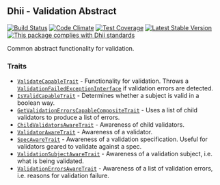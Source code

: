 ## Dhii - Validation Abstract ##
[![Build Status](https://travis-ci.org/Dhii/validation-abstract.svg?branch=master)](https://travis-ci.org/Dhii/validation-abstract)
[![Code Climate](https://codeclimate.com/github/Dhii/validation-abstract/badges/gpa.svg)](https://codeclimate.com/github/Dhii/validation-abstract)
[![Test Coverage](https://codeclimate.com/github/Dhii/validation-abstract/badges/coverage.svg)](https://codeclimate.com/github/Dhii/validation-abstract/coverage)
[![Latest Stable Version](https://poser.pugx.org/dhii/validation-abstract/version)](https://packagist.org/packages/dhii/validation-abstract)
[![This package complies with Dhii standards](https://img.shields.io/badge/Dhii-Compliant-green.svg?style=flat-square)][Dhii]

Common abstract functionality for validation.

### Traits
- [`ValidateCapableTrait`][ValidateCapableTrait] - Functionality for validation. Throws a
[`ValidationFailedExceptionInterface`][ValidationFailedExceptionInterface] if validation errors are detected.
- [`IsValidCapableTrait`][IsValidCapableTrait] - Determines whether a subject is valid in a boolean way.
- [`GetValidationErrorsCapableCompositeTrait`][GetValidationErrorsCapableCompositeTrait] - Uses a list of child validators
to produce a list of errors.
- [`ChildValidatorsAwareTrait`][ChildValidatorsAwareTrait] - Awareness of child validators.
- [`ValidatorAwareTrait`][ValidatorAwareTrait] - Awareness of a validator.
- [`SpecAwareTrait`][SpecAwareTrait] - Awareness of a validation specification. Useful for validators geared to validate
against a spec.
- [`ValidationSubjectAwareTrait`][ValidationSubjectAwareTrait] - Awareness of a validation subject, i.e. what is being validated.
- [`ValidationErrorsAwareTrait`][ValidationErrorsAwareTrait] - Awareness of a list of validation errors, i.e. reasons
for validation failure.

[Dhii]: https://github.com/Dhii/dhii

[ValidateCapableTrait]:                         src/ValidateCapableTrait.php
[IsValidCapableTrait]:                          src/IsValidCapableTrait.php
[GetValidationErrorsCapableCompositeTrait]:     src/GetValidationErrorsCapableCompositeTrait.php
[ChildValidatorsAwareTrait]:                    src/ChildValidatorsAwareTrait.php
[ValidatorAwareTrait]:                          src/ValidatorAwareTrait.php
[SpecAwareTrait]:                               src/SpecAwareTrait.php
[ValidationSubjectAwareTrait]:                  src/ValidationSubjectAwareTrait.php
[ValidationErrorsAwareTrait]:                   src/ValidationErrorsAwareTrait.php

[ValidationFailedExceptionInterface]:           https://github.com/Dhii/validation-interface/blob/develop/src/Exception/ValidationFailedExceptionInterface.php
